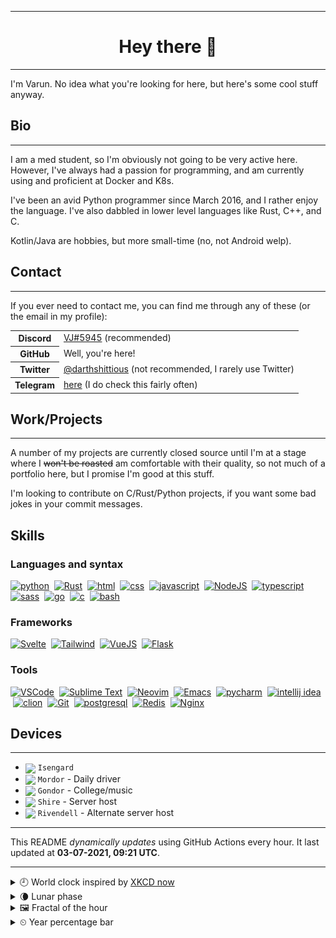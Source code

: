 ***

<h1 align="center">
Hey there 👋
</h1>

***

I'm Varun. No idea what you're looking for here, but here's some cool stuff anyway.

<h2>
Bio
</h2>

***

I am a med student, so I'm obviously not going to be very active here. However, I've always had a passion for programming, and am currently using and proficient at Docker and K8s.

I've been an avid Python programmer since March 2016, and I rather enjoy the language. I've also dabbled in lower level languages like Rust, C++, and C.

Kotlin/Java are hobbies, but more small-time (no, not Android welp).

<h2>
Contact
</h2>

***
If you ever need to contact me, you can find me through any of these (or the email in my profile):

<table>
<tr>
<th>
<strong>Discord</strong>
</th>
<td>
<a href="https://discord.com/users/411166117084528640">VJ#5945</a> (recommended)
</td>
</tr>
<tr>
<th>GitHub</th>
<td>Well, you're here!</td>
</tr>
<tr>
<th>Twitter</th>
<td><a href="https://twitter.com/darthshittious">@darthshittious</a> (not recommended, I rarely use Twitter)</td>
</tr>
<tr>
<th>Telegram</th>
<td><a href="https://t.me/extremely_slim_shady">here</a> (I do check this fairly often)</td></tr>
</table>

<h2>Work/Projects</h2>

***
A number of my projects are currently closed source until I'm at a stage where I
~~won't be roasted~~ am comfortable with their quality, so not much of a portfolio here,
but I promise I'm good at this stuff.

I'm looking to contribute on C/Rust/Python projects, if you want some bad jokes in your commit messages.

<h2>Skills</h2>

[python]: https://api.iconify.design/logos:python.svg?width=36
[js]: https://api.iconify.design/logos:javascript.svg?width=36
[node]: https://api.iconify.design/logos:nodejs-icon.svg?width=36
[ts]: https://api.iconify.design/logos:typescript-icon.svg?width=36
[rust]: https://api.iconify.design/logos:rust.svg?width=36
[postgres]: https://api.iconify.design/logos:postgresql.svg?width=36
[html]: https://api.iconify.design/simple-icons:html5.svg?width=36&color=%23e96228
[css]: https://api.iconify.design/simple-icons:css3.svg?width=36&color=%232862e9
[go]: https://api.iconify.design/logos:go.svg?width=36&height=36
[c]: https://api.iconify.design/logos:c.svg?width=36
[bash]: https://api.iconify.design/logos:bash-icon.svg?width=36
[svelte]: https://api.iconify.design/logos:svelte-icon.svg?width=36
[tailwind]: https://api.iconify.design/logos:tailwindcss-icon.svg?width=36&height=36
[sass]: https://api.iconify.design/logos:sass.svg?width=36
[vue]: https://api.iconify.design/logos:vue.svg?width=36
[flask]: https://api.iconify.design/logos:flask.svg?width=36
[vscode]: https://api.iconify.design/logos:visual-studio-code.svg?width=36
[pycharm]: https://api.iconify.design/logos:pycharm.svg?width=36
[intellij]: https://api.iconify.design/logos:intellij-idea.svg?width=36
[clion]: https://api.iconify.design/logos:clion.svg?width=36
[sublime]: https://api.iconify.design/logos:sublimetext-icon.svg?width=36
[neovim]: https://api.iconify.design/simple-icons:neovim.svg?width=36&color=%235b9a35
[emacs]: https://api.iconify.design/vscode-icons:file-type-emacs.svg?width=36
[git]: https://api.iconify.design/logos:git-icon.svg?width=36
[redis]: https://api.iconify.design/logos:redis.svg?width=36
[nginx]: https://api.iconify.design/logos:nginx.svg?width=36

<h3>Languages and syntax</h3>

[![python][python]](https://python.org/)
&nbsp;[![Rust][rust]](https://rust-lang.org/)
&nbsp;[![html][html]](https://developer.mozilla.org/en-US/docs/Glossary/HTML5)
&nbsp;[![css][css]](https://developer.mozilla.org/en-US/docs/Web/CSS)
&nbsp;[![javascript][js]](https://developer.mozilla.org/en-US/docs/Web/JavaScript)
&nbsp;[![NodeJS][node]](https://nodejs.org)
&nbsp;[![typescript][ts]](https://typescriptlang.org/)
&nbsp;[![sass][sass]](https://sass-lang.com/)
&nbsp;[![go][go]](https://golang.org/)
&nbsp;[![c][c]](https://en.cppreference.com/w/c)
&nbsp;[![bash][bash]](https://www.gnu.org/software/bash/)

<h3>Frameworks</h3>

[![Svelte][svelte]](https://svelte.dev/)
&nbsp;[![Tailwind][tailwind]](https://tailwindcss.com/)
&nbsp;[![VueJS][vue]](https://vuejs.org)
&nbsp;[![Flask][flask]](https://palletsprojects.com/p/flask/)

<h3>Tools</h3>

[![VSCode][vscode]](https://code.visualstudio.com/)
&nbsp;[![Sublime Text][sublime]](https://www.sublimetext.com/)
&nbsp;[![Neovim][neovim]](https://neovim.io/)
&nbsp;[![Emacs][emacs]](https://www.gnu.org/software/emacs/)
&nbsp;[![pycharm][pycharm]](https://www.jetbrains.com/pycharm/)
&nbsp;[![intellij idea][intellij]](https://jetbrains.com/idea/)
&nbsp;[![clion][clion]](https://jetbrains.com/clion/)
&nbsp;[![Git][git]](https://git-scm.com/)
&nbsp;[![postgresql][postgres]](https://postgresql.org/)
&nbsp;[![Redis][redis]](https://redis.io/)
&nbsp;[![Nginx][nginx]](https://nginx.org/en/)

<h2>Devices</h2>

***

<!-- Styles are ignored in README rendering on GitHub profile but work on GitHub Pages -->
- <img src="https://api.iconify.design/simple-icons:android.svg?color=%2330d780" width="18" style="vertical-align: middle"> `Isengard`
- <img src="https://api.iconify.design/simple-icons:archlinux.svg?color=%23168eca" width="18" style="vertical-align: middle"> `Mordor` - Daily driver
- <img src="https://api.iconify.design/simple-icons:windows.svg?color=%2300a8e8" width="18" style="vertical-align: middle"> `Gondor` - College/music
- <img src="https://api.iconify.design/simple-icons:ubuntu.svg?color=%23d64613" width="18" style="vertical-align: middle"> `Shire` - Server host
- <img src="https://api.iconify.design/simple-icons:ubuntu.svg?color=%23d64613" width="18" style="vertical-align: middle"> `Rivendell` - Alternate server host

***

This README *dynamically updates* using GitHub Actions every hour.
It last updated at **03-07-2021, 09:21 UTC**.

***

<details>
<summary>🕘 World clock inspired by <a href="https://xkcd.com/now">XKCD now</a></summary>

> <img src="generated/now.png" width="512">

</details>
<details>
<summary>🌘 Lunar phase</summary>

The moon is approximately 81.72% through its phase (Waning Crescent).

</details>
<details>
<summary>&#x1f5bc; Fractal of the hour</summary>

> <img src="generated/fractal.png" width="512">

</details>
<details>
<summary>&#x23f2; Year percentage bar</summary>
<pre><code>2021 [██████████▁▁▁▁▁▁▁▁▁▁] 50.24%</code></pre>
</details>

